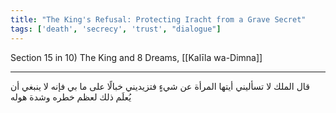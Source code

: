 ```yaml
---
title: "The King's Refusal: Protecting Iracht from a Grave Secret"
tags: ['death', 'secrecy', 'trust', "dialogue"]
---
```


 Section 15 in 10) The King and 8 Dreams, [[Kalīla wa-Dimna]]

---
قال الملك لا تسأليني أيتها المرأة عن شيءٍ فتزيديني خبالًا على ما بي فإنه لا ينبغي أن يُعلَم ذلك لعظم خطره وشدة هوله
